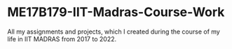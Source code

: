 # ME17B179-IIT-Madras-Course-Work
All my assignments and projects, which I created during the course of my life in IIT MADRAS from 2017 to 2022.
